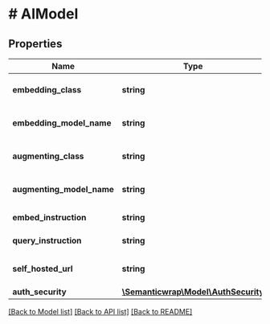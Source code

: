 # # AIModel

## Properties

Name | Type | Description | Notes
------------ | ------------- | ------------- | -------------
**embedding_class** | **string** | The class of the embedding embedding_model | [optional]
**embedding_model_name** | **string** | The name of the embedding embedding_model | [optional]
**augmenting_class** | **string** | The class of the augmenting embedding_model | [optional]
**augmenting_model_name** | **string** | The name of the augmenting embedding_model | [optional]
**embed_instruction** | **string** | The instruction for embedding | [optional]
**query_instruction** | **string** | The instruction for querying | [optional]
**self_hosted_url** | **string** | The url for self hosted embedding_model | [optional]
**auth_security** | [**\Semanticwrap\Model\AuthSecurity**](AuthSecurity.md) |  | [optional]

[[Back to Model list]](../../README.md#models) [[Back to API list]](../../README.md#endpoints) [[Back to README]](../../README.md)
